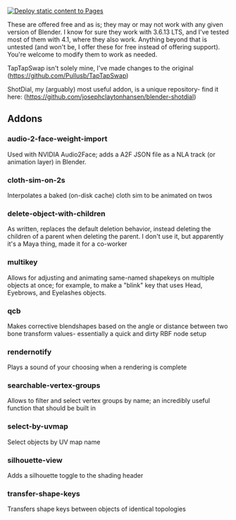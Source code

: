 [![Deploy static content to Pages](https://github.com/josephclaytonhansen/blender-addons/actions/workflows/static.yml/badge.svg)](https://github.com/josephclaytonhansen/blender-addons/actions/workflows/static.yml)

These are offered free and as is; they may or may not work with any given version of Blender. I know for sure they work with 3.6.13 LTS, and I've tested most of them with 4.1, where they also work. Anything beyond that is untested (and won't be, I offer these for free instead of offering support). You're welcome to modify them to work as needed. 

TapTapSwap isn't solely mine, I've made changes to the original (https://github.com/Pullusb/TapTapSwap)

ShotDial, my (arguably) most useful addon, is a unique repository- find it here: (https://github.com/josephclaytonhansen/blender-shotdial)

## Addons
### audio-2-face-weight-import
Used with NVIDIA Audio2Face; adds a A2F JSON file as a NLA track (or animation layer) in Blender.

### cloth-sim-on-2s
Interpolates a baked (on-disk cache) cloth sim to be animated on twos

### delete-object-with-children
As written, replaces the default deletion behavior, instead deleting the children of a parent when deleting the parent. I don't use it, but apparently it's a Maya thing, made it for a co-worker

### multikey
Allows for adjusting and animating same-named shapekeys on multiple objects at once; for example, to make a "blink" key that uses Head, Eyebrows, and Eyelashes objects.

### qcb
Makes corrective blendshapes based on the angle or distance between two bone transform values- essentially a quick and dirty RBF node setup

### rendernotify
Plays a sound of your choosing when a rendering is complete

### searchable-vertex-groups
Allows to filter and select vertex groups by name; an incredibly useful function that should be built in

### select-by-uvmap
Select objects by UV map name

### silhouette-view
Adds a silhouette toggle to the shading header

### transfer-shape-keys
Transfers shape keys between objects of identical topologies 
